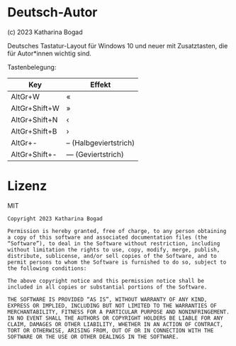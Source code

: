 # Deutsch-Autor

(c) 2023 Katharina Bogad

Deutsches Tastatur-Layout für Windows 10 und neuer mit Zusatztasten, die für Autor\*innen wichtig sind.

Tastenbelegung:

| Key | Effekt |
| ----------- | ----------- |
| AltGr+W | « |
| AltGr+Shift+W | » |
| AltGr+Shift+N | ‹ |
| AltGr+Shift+B | › |
| AltGr+- | – (Halbgeviertstrich) |
| AltGr+Shift+- | — (Geviertstrich) |

# Lizenz

MIT

```
Copyright 2023 Katharina Bogad

Permission is hereby granted, free of charge, to any person obtaining a copy of this software and associated documentation files (the “Software”), to deal in the Software without restriction, including without limitation the rights to use, copy, modify, merge, publish, distribute, sublicense, and/or sell copies of the Software, and to permit persons to whom the Software is furnished to do so, subject to the following conditions:

The above copyright notice and this permission notice shall be included in all copies or substantial portions of the Software.

THE SOFTWARE IS PROVIDED “AS IS”, WITHOUT WARRANTY OF ANY KIND, EXPRESS OR IMPLIED, INCLUDING BUT NOT LIMITED TO THE WARRANTIES OF MERCHANTABILITY, FITNESS FOR A PARTICULAR PURPOSE AND NONINFRINGEMENT. IN NO EVENT SHALL THE AUTHORS OR COPYRIGHT HOLDERS BE LIABLE FOR ANY CLAIM, DAMAGES OR OTHER LIABILITY, WHETHER IN AN ACTION OF CONTRACT, TORT OR OTHERWISE, ARISING FROM, OUT OF OR IN CONNECTION WITH THE SOFTWARE OR THE USE OR OTHER DEALINGS IN THE SOFTWARE.
```
